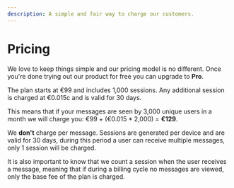 ```yaml
---
description: A simple and fair way to charge our customers.
---
```


# Pricing

We love to keep things simple and our pricing model is no different. Once you're done trying out our product for free you can upgrade to **Pro**.

The plan starts at €99 and includes 1,000 sessions. Any additional session is charged at €0.015c and is valid for 30 days.

This means that if your messages are seen by 3,000 unique users in a month we will charge you: €99 + (€0.015 \* 2,000) = **€129**.

We **don't** charge per message. Sessions are generated per device and are valid for 30 days, during this period a user can receive multiple messages, only 1 session will be charged.

It is also important to know that we count a session when the user receives a message, meaning that if during a billing cycle no messages are viewed, only the base fee of the plan is charged.
